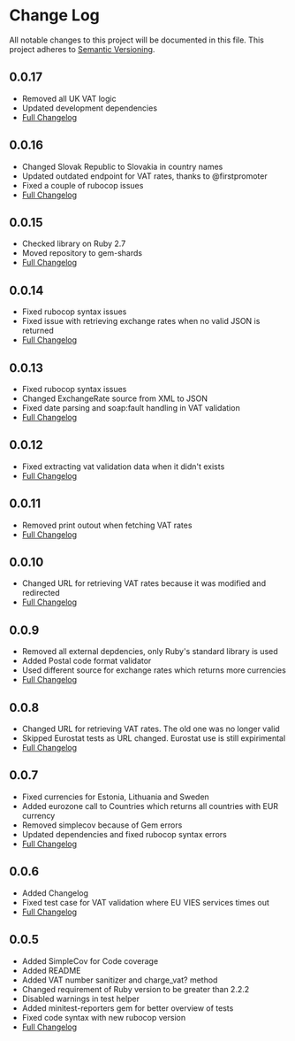 # Change Log
All notable changes to this project will be documented in this file.
This project adheres to [Semantic Versioning](http://semver.org/).

## 0.0.17
  - Removed all UK VAT logic
  - Updated development dependencies
  - [Full Changelog](https://github.com/VvanGemert/europe/compare/v0.0.15...v0.0.16)

## 0.0.16
  - Changed Slovak Republic to Slovakia in country names
  - Updated outdated endpoint for VAT rates, thanks to @firstpromoter
  - Fixed a couple of rubocop issues
  - [Full Changelog](https://github.com/VvanGemert/europe/compare/v0.0.15...v0.0.16)
## 0.0.15
  - Checked library on Ruby 2.7
  - Moved repository to gem-shards
  - [Full Changelog](https://github.com/VvanGemert/europe/compare/v0.0.14...v0.0.15)

## 0.0.14
  - Fixed rubocop syntax issues
  - Fixed issue with retrieving exchange rates when no valid JSON is returned
  - [Full Changelog](https://github.com/VvanGemert/europe/compare/v0.0.13...v0.0.14)

## 0.0.13
  - Fixed rubocop syntax issues
  - Changed ExchangeRate source from XML to JSON
  - Fixed date parsing and soap:fault handling in VAT validation
  - [Full Changelog](https://github.com/VvanGemert/europe/compare/v0.0.12...v0.0.13)

## 0.0.12
  - Fixed extracting vat validation data when it didn't exists
  - [Full Changelog](https://github.com/VvanGemert/europe/compare/v0.0.11...v0.0.12)

## 0.0.11
  - Removed print outout when fetching VAT rates
  - [Full Changelog](https://github.com/VvanGemert/europe/compare/v0.0.10...v0.0.11)

## 0.0.10
  - Changed URL for retrieving VAT rates because it was modified and redirected
  - [Full Changelog](https://github.com/VvanGemert/europe/compare/v0.0.9...v0.0.10)

## 0.0.9
  - Removed all external depdencies, only Ruby's standard library is used
  - Added Postal code format validator
  - Used different source for exchange rates which returns more currencies
  - [Full Changelog](https://github.com/VvanGemert/europe/compare/v0.0.8...v0.0.9)

## 0.0.8
  - Changed URL for retrieving VAT rates. The old one was no longer valid
  - Skipped Eurostat tests as URL changed. Eurostat use is still expirimental
  - [Full Changelog](https://github.com/VvanGemert/europe/compare/v0.0.7...v0.0.8)

## 0.0.7
  - Fixed currencies for Estonia, Lithuania and Sweden
  - Added eurozone call to Countries which returns all countries with EUR currency
  - Removed simplecov because of Gem errors
  - Updated dependencies and fixed rubocop syntax errors
  - [Full Changelog](https://github.com/VvanGemert/europe/compare/v0.0.6...v0.0.7)

## 0.0.6
  - Added Changelog
  - Fixed test case for VAT validation where EU VIES services times out
  - [Full Changelog](https://github.com/VvanGemert/europe/compare/v0.0.5...v0.0.6)

## 0.0.5
  - Added SimpleCov for Code coverage
  - Added README
  - Added VAT number sanitizer and charge_vat? method
  - Changed requirement of Ruby version to be greater than 2.2.2
  - Disabled warnings in test helper
  - Added minitest-reporters gem for better overview of tests
  - Fixed code syntax with new rubocop version
  - [Full Changelog](https://github.com/VvanGemert/europe/compare/v0.0.4...v0.0.5)
